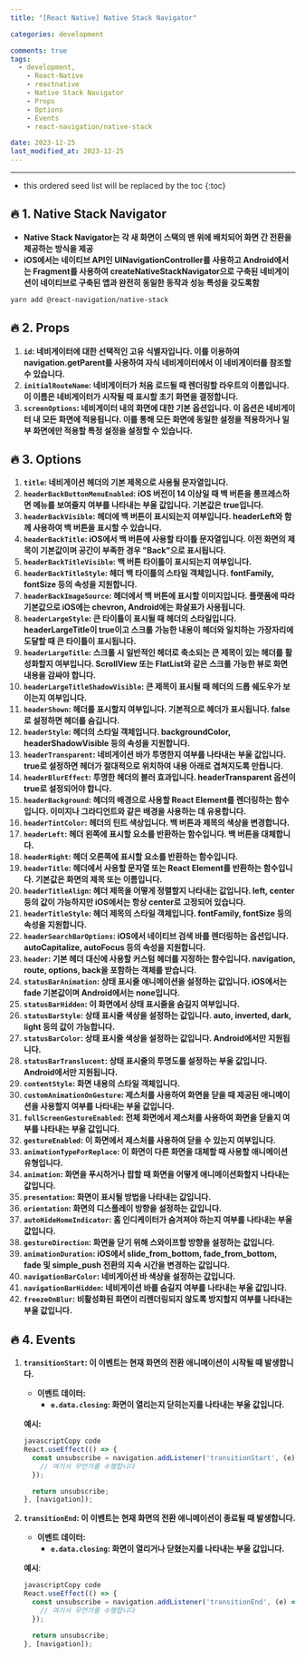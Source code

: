 ```yaml
---
title: "[React Native] Native Stack Navigator"

categories: development

comments: true
tags:
  - development,
    - React-Native
    - reactnative
    - Native Stack Navigator
    - Props
    - Options
    - Events
    - react-navigation/native-stack

date: 2023-12-25
last_modified_at: 2023-12-25
---
```


---

<!-- prettier-ignore -->
* this ordered seed list will be replaced by the toc 
{:toc}

## **🔥 1. Native Stack Navigator**

- **Native Stack Navigator는 각 새 화면이 스택의 맨 위에 배치되어 화면 간 전환을 제공하는 방식을 제공**
- **iOS에서는 네이티브 API인 UINavigationController를 사용하고 Android에서는 Fragment를 사용하여 createNativeStackNavigator으로 구축된 네비게이션이 네이티브로 구축된 앱과 완전히 동일한 동작과 성능 특성을 갖도록함**

```bash
yarn add @react-navigation/native-stack
```

## **🔥 2. Props**

1. **`id`: 네비게이터에 대한 선택적인 고유 식별자입니다. 이를 이용하여 navigation.getParent를 사용하여 자식 네비게이터에서 이 네비게이터를 참조할 수 있습니다.**
2. **`initialRouteName`: 네비게이터가 처음 로드될 때 렌더링할 라우트의 이름입니다. 이 이름은 네비게이터가 시작될 때 표시할 초기 화면을 결정합니다.**
3. **`screenOptions`: 네비게이터 내의 화면에 대한 기본 옵션입니다. 이 옵션은 네비게이터 내 모든 화면에 적용됩니다. 이를 통해 모든 화면에 동일한 설정을 적용하거나 일부 화면에만 적용할 특정 설정을 설정할 수 있습니다.**

## **🔥 3. Options**

1. **`title`: 네비게이션 헤더의 기본 제목으로 사용될 문자열입니다.**
2. **`headerBackButtonMenuEnabled`: iOS 버전이 14 이상일 때 백 버튼을 롱프레스하면 메뉴를 보여줄지 여부를 나타내는 부울 값입니다. 기본값은 true입니다.**
3. **`headerBackVisible`: 헤더에 백 버튼이 표시되는지 여부입니다. headerLeft와 함께 사용하여 백 버튼을 표시할 수 있습니다.**
4. **`headerBackTitle`: iOS에서 백 버튼에 사용할 타이틀 문자열입니다. 이전 화면의 제목이 기본값이며 공간이 부족한 경우 "Back"으로 표시됩니다.**
5. **`headerBackTitleVisible`: 백 버튼 타이틀이 표시되는지 여부입니다.**
6. **`headerBackTitleStyle`: 헤더 백 타이틀의 스타일 객체입니다. fontFamily, fontSize 등의 속성을 지원합니다.**
7. **`headerBackImageSource`: 헤더에서 백 버튼에 표시할 이미지입니다. 플랫폼에 따라 기본값으로 iOS에는 chevron, Android에는 화살표가 사용됩니다.**
8. **`headerLargeStyle`: 큰 타이틀이 표시될 때 헤더의 스타일입니다. headerLargeTitle이 true이고 스크롤 가능한 내용이 헤더와 일치하는 가장자리에 도달할 때 큰 타이틀이 표시됩니다.**
9. **`headerLargeTitle`: 스크롤 시 일반적인 헤더로 축소되는 큰 제목이 있는 헤더를 활성화할지 여부입니다. ScrollView 또는 FlatList와 같은 스크롤 가능한 뷰로 화면 내용을 감싸야 합니다.**
10. **`headerLargeTitleShadowVisible`: 큰 제목이 표시될 때 헤더의 드롭 쉐도우가 보이는지 여부입니다.**
11. **`headerShown`: 헤더를 표시할지 여부입니다. 기본적으로 헤더가 표시됩니다. false로 설정하면 헤더를 숨깁니다.**
12. **`headerStyle`: 헤더의 스타일 객체입니다. backgroundColor, headerShadowVisible 등의 속성을 지원합니다.**
13. **`headerTransparent`: 네비게이션 바가 투명한지 여부를 나타내는 부울 값입니다. true로 설정하면 헤더가 절대적으로 위치하여 내용 아래로 겹쳐지도록 만듭니다.**
14. **`headerBlurEffect`: 투명한 헤더의 블러 효과입니다. headerTransparent 옵션이 true로 설정되어야 합니다.**
15. **`headerBackground`: 헤더의 배경으로 사용할 React Element를 렌더링하는 함수입니다. 이미지나 그라디언트와 같은 배경을 사용하는 데 유용합니다.**
16. **`headerTintColor`: 헤더의 틴트 색상입니다. 백 버튼과 제목의 색상을 변경합니다.**
17. **`headerLeft`: 헤더 왼쪽에 표시할 요소를 반환하는 함수입니다. 백 버튼을 대체합니다.**
18. **`headerRight`: 헤더 오른쪽에 표시할 요소를 반환하는 함수입니다.**
19. **`headerTitle`: 헤더에서 사용할 문자열 또는 React Element를 반환하는 함수입니다. 기본값은 화면의 제목 또는 이름입니다.**
20. **`headerTitleAlign`: 헤더 제목을 어떻게 정렬할지 나타내는 값입니다. left, center 등의 값이 가능하지만 iOS에서는 항상 center로 고정되어 있습니다.**
21. **`headerTitleStyle`: 헤더 제목의 스타일 객체입니다. fontFamily, fontSize 등의 속성을 지원합니다.**
22. **`headerSearchBarOptions`: iOS에서 네이티브 검색 바를 렌더링하는 옵션입니다. autoCapitalize, autoFocus 등의 속성을 지원합니다.**
23. **`header`: 기본 헤더 대신에 사용할 커스텀 헤더를 지정하는 함수입니다. navigation, route, options, back을 포함하는 객체를 받습니다.**
24. **`statusBarAnimation`: 상태 표시줄 애니메이션을 설정하는 값입니다. iOS에서는 fade 기본값이며 Android에서는 none입니다.**
25. **`statusBarHidden`: 이 화면에서 상태 표시줄을 숨길지 여부입니다.**
26. **`statusBarStyle`: 상태 표시줄 색상을 설정하는 값입니다. auto, inverted, dark, light 등의 값이 가능합니다.**
27. **`statusBarColor`: 상태 표시줄 색상을 설정하는 값입니다. Android에서만 지원됩니다.**
28. **`statusBarTranslucent`: 상태 표시줄의 투명도를 설정하는 부울 값입니다. Android에서만 지원됩니다.**
29. **`contentStyle`: 화면 내용의 스타일 객체입니다.**
30. **`customAnimationOnGesture`: 제스처를 사용하여 화면을 닫을 때 제공된 애니메이션을 사용할지 여부를 나타내는 부울 값입니다.**
31. **`fullScreenGestureEnabled`: 전체 화면에서 제스처를 사용하여 화면을 닫을지 여부를 나타내는 부울 값입니다.**
32. **`gestureEnabled`: 이 화면에서 제스처를 사용하여 닫을 수 있는지 여부입니다.**
33. **`animationTypeForReplace`: 이 화면이 다른 화면을 대체할 때 사용할 애니메이션 유형입니다.**
34. **`animation`: 화면을 푸시하거나 팝할 때 화면을 어떻게 애니메이션화할지 나타내는 값입니다.**
35. **`presentation`: 화면이 표시될 방법을 나타내는 값입니다.**
36. **`orientation`: 화면의 디스플레이 방향을 설정하는 값입니다.**
37. **`autoHideHomeIndicator`: 홈 인디케이터가 숨겨져야 하는지 여부를 나타내는 부울 값입니다.**
38. **`gestureDirection`: 화면을 닫기 위해 스와이프할 방향을 설정하는 값입니다.**
39. **`animationDuration`: iOS에서 slide_from_bottom, fade_from_bottom, fade 및 simple_push 전환의 지속 시간을 변경하는 값입니다.**
40. **`navigationBarColor`: 네비게이션 바 색상을 설정하는 값입니다.**
41. **`navigationBarHidden`: 네비게이션 바를 숨길지 여부를 나타내는 부울 값입니다.**
42. **`freezeOnBlur`: 비활성화된 화면이 리렌더링되지 않도록 방지할지 여부를 나타내는 부울 값입니다.**

## **🔥 4. Events**

1. **`transitionStart`: 이 이벤트는 현재 화면의 전환 애니메이션이 시작될 때 발생합니다.**

   - **이벤트 데이터:**
     - **`e.data.closing`: 화면이 열리는지 닫히는지를 나타내는 부울 값입니다.**

   **예시:**

   ```jsx
   javascriptCopy code
   React.useEffect(() => {
     const unsubscribe = navigation.addListener('transitionStart', (e) => {
       // 여기서 무언가를 수행합니다
     });

     return unsubscribe;
   }, [navigation]);

   ```

2. **`transitionEnd`: 이 이벤트는 현재 화면의 전환 애니메이션이 종료될 때 발생합니다.**

   - **이벤트 데이터:**
     - **`e.data.closing`: 화면이 열리거나 닫혔는지를 나타내는 부울 값입니다.**

   **예시**:

   ```jsx
   javascriptCopy code
   React.useEffect(() => {
     const unsubscribe = navigation.addListener('transitionEnd', (e) => {
       // 여기서 무언가를 수행합니다
     });

     return unsubscribe;
   }, [navigation]);

   ```
